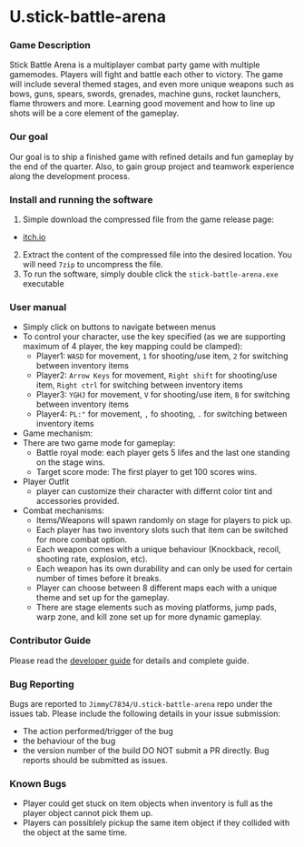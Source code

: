 # U.stick-battle-arena
### Game Description
Stick Battle Arena is a multiplayer combat party game with multiple gamemodes. Players will fight and battle each other to victory. The game will include several themed stages, and even more unique weapons such as bows, guns, spears, swords, grenades, machine guns, rocket launchers, flame throwers and more. Learning good movement and how to line up shots will be a core element of the gameplay.
### Our goal
Our goal is to ship a finished game with refined details and fun gameplay by the end of the quarter. Also, to gain group project and teamwork experience along the development process.
### Install and running the software
1. Simple download the compressed file from the game release page:
  - [itch.io](https://jimmyc.itch.io/cse403-stick-battle-arena-alpha-release)
2. Extract the content of the compressed file into the desired location. You will need `7zip` to uncompress the file.
3. To run the software, simply double click the `stick-battle-arena.exe` executable
### User manual
- Simply click on buttons to navigate between menus
- To control your character, use the key specified (as we are supporting maximum of 4 player, the key mapping could be clamped):
  - Player1: `WASD` for movement, `1` for shooting/use item, `2` for switching between inventory items
  - Player2: `Arrow Keys` for movement, `Right shift` for shooting/use item, `Right ctrl` for switching between inventory items
  - Player3: `YGHJ` for movement, `V` for shooting/use item, `B` for switching between inventory items
  - Player4: `PL:"` for movement, `,` fo shooting, `.` for switching between inventory items
- Game mechanism:
- There are two game mode for gameplay:
  - Battle royal mode: each player gets 5 lifes and the last one standing on the stage wins.
  - Target score mode: The first player to get 100 scores wins.
- Player Outfit
  - player can customize their character with differnt color tint and accessories provided.
- Combat mechanisms:
  - Items/Weapons will spawn randomly on stage for players to pick up.
  - Each player has two inventory slots such that item can be switched for more combat option.
  - Each weapon comes with a unique behaviour (Knockback, recoil, shooting rate, explosion, etc).
  - Each weapon has its own durability and can only be used for certain number of times before it breaks.
  - Player can choose between 8 different maps each with a unique theme and set up for the gameplay.
  - There are stage elements such as moving platforms, jump pads, warp zone, and kill zone set up for more dynamic gameplay.
### Contributor Guide
Please read the [developer guide](https://github.com/JimmyC7834/U.stick-battle-arena/blob/main/Docs/Developer%20Guide.md) for details and complete guide.
### Bug Reporting
Bugs are reported to `JimmyC7834/U.stick-battle-arena` repo under the issues tab. Please include the following details in your issue submission:
- The action performed/trigger of the bug
- the behaviour of the bug
- the version number of the build
DO NOT submit a PR directly. Bug reports should be submitted as issues.
### Known Bugs
- Player could get stuck on item objects when inventory is full as the player object cannot pick them up.
- Players can possiblely pickup the same item object if they collided with the object at the same time.
